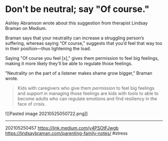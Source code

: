 # Don't be neutral; say "Of course."

Ashley Abramson wrote about this suggestion from therapist Lindsay Braman on Medium.

Braman says that your neutrality can increase a struggling person’s suffering, whereas saying “Of course,” suggests that you’d feel that way too in their position—thus lightening the load.

Saying "Of course you feel [x]," gives them permission to feel big feelings, making it more likely they'll be able to regulate those feelings.

"Neutrality on the part of a listener makes shame grow bigger," Braman wrote.

>Kids with caregivers who give them _permission_ to feel big feelings and _support_ in managing those feelings are kids with tools to able to become adults who can regulate emotions and find resiliency in the face of crisis.

![[Pasted image 20210525050722.png]]

---
202105250457 
https://link.medium.com/y4PSOtFJwgb
https://lindsaybraman.com/parenting-family-notes/
#stress